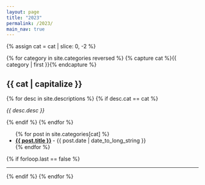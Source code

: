 ```yaml
---
layout: page
title: "2023"
permalink: /2023/
main_nav: true
---
```



  
{% assign cat = cat | slice: 0, -2 %}

{% for category in site.categories reversed %}
{% capture cat %}{{ category | first }}{% endcapture %}
<h2 id="{{cat}}">{{ cat | capitalize }}</h2>
{% for desc in site.descriptions %}
  {% if desc.cat == cat %}
    <p class="desc"><em>{{ desc.desc }}</em></p>
  {% endif %}
{% endfor %}
<ul class="posts-list">
{% for post in site.categories[cat] %}
  <li>
    <strong>
      <a href="{{ post.url | prepend: site.baseurl }}">{{ post.title }}</a>
    </strong>
    <span class="post-date">- {{ post.date | date_to_long_string }}</span>
  </li>
{% endfor %}
</ul>
{% if forloop.last == false %}<hr>{% endif %}
{% endfor %}
<br>

